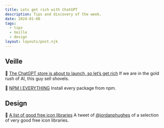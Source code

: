 ```yaml
---
title: Lets get rich with ChatGPT
description: Tips and discovery of the week.
date: 2024-01-08
tags:
  - tips
  - Veille
  - design
layout: layouts/post.njk
---
```


## Veille

📗 [The ChatGPT store is about to launch, so let’s get rich](https://www.youtube.com/watch?v=9T_wv6D8PYo)
If we are in the gold rush of AI, this guy sell shovels.

📗 [NPM I EVERYTHING](https://everything.npm.lol/)
Install every package from npm.

## Design

🎨 [A list of good free icon libraries](https://x.com/jordanphughes/status/1742554286519652751?s=20)
A tweet of [@jordanphughes](https://twitter.com/jordanphughes) of a selection of very good free icon libraries.